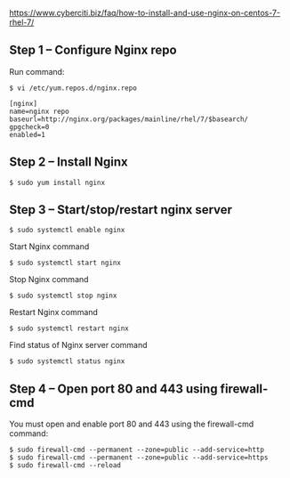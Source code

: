 https://www.cyberciti.biz/faq/how-to-install-and-use-nginx-on-centos-7-rhel-7/

## Step 1 – Configure Nginx repo

Run command:
```
$ vi /etc/yum.repos.d/nginx.repo
```
```
[nginx]
name=nginx repo
baseurl=http://nginx.org/packages/mainline/rhel/7/$basearch/
gpgcheck=0
enabled=1
```
## Step 2 – Install Nginx 

```
$ sudo yum install nginx
```

## Step 3 – Start/stop/restart nginx server

```
$ sudo systemctl enable nginx
```
Start Nginx command
```
$ sudo systemctl start nginx
```
Stop Nginx command
```
$ sudo systemctl stop nginx
```
Restart Nginx command
```
$ sudo systemctl restart nginx
```
Find status of Nginx server command
```
$ sudo systemctl status nginx
```

## Step 4 – Open port 80 and 443 using firewall-cmd
You must open and enable port 80 and 443 using the firewall-cmd command:
```
$ sudo firewall-cmd --permanent --zone=public --add-service=http
$ sudo firewall-cmd --permanent --zone=public --add-service=https
$ sudo firewall-cmd --reload
```



